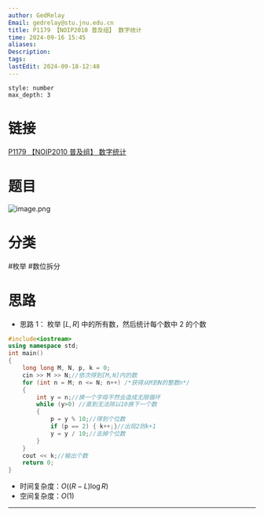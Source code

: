```yaml
---
author: GedRelay
Email: gedrelay@stu.jnu.edu.cn
title: P1179 【NOIP2010 普及组】 数字统计
time: 2024-09-16 15:45
aliases: 
Description: 
tags: 
lastEdit: 2024-09-18-12:48
---
```


```toc
style: number
max_depth: 3
```

# 链接
[P1179 【NOIP2010 普及组】 数字统计](https://www.luogu.com.cn/problem/P1179) 

# 题目
![image.png](https://ged-pic-bed.oss-cn-guangzhou.aliyuncs.com/img/202409161545047.png)


# 分类
#枚举 #数位拆分 

# 思路
- 思路 1：
枚举 $[L, R]$ 中的所有数，然后统计每个数中 $2$ 的个数 


```cpp
#include<iostream>
using namespace std;
int main()
{
	long long M, N, p, k = 0;
	cin >> M >> N;//依次得到[M,N]内的数
	for (int n = M; n <= N; n++) /*获得从M到N的整数n*/
	{
		int y = n;//换一个字母不然会造成无限循环
		while (y>0) //直到无法除以10换下一个数
		{
			p = y % 10;//得到个位数
			if (p == 2) { k++;}//出现2则k+1
			y = y / 10;//去掉个位数
		}
	}
	cout << k;//输出个数
	return 0;
}
```


- 时间复杂度：${O\left( \left( R-L \right) \log R \right)  }$ 
- 空间复杂度：${O\left( 1 \right)  }$ 


---

